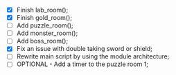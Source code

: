 - [X] Finish lab_room();
- [X] Finish gold_room();
- [ ] Add puzzle_room();
- [ ] Add monster_room();
- [ ] Add boss_room();
- [X] Fix an issue with double taking sword or shield;
- [ ] Rewrite main script by using the module architecture;
- [ ] OPTIONAL - Add a timer to the puzzle room 1;
